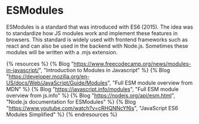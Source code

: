 # ESModules

ESModules is a standard that was introduced with ES6 (2015). The idea was to standardize how JS modules work and implement these features in browsers. This standard is widely used with frontend frameworks such as react and can also be used in the backend with Node.js. Sometimes these modules will be written with a .mjs extension.

{% resources %}
  {% Blog "https://www.freecodecamp.org/news/modules-in-javascript/", "Introduction to Modules in Javascript" %}
  {% Blog "https://developer.mozilla.org/en-US/docs/Web/JavaScript/Guide/Modules", "Full ESM module overview from MDN" %}
  {% Blog "https://javascript.info/modules", "Full ESM module overview from js.info" %}
  {% Blog "https://nodejs.org/api/esm.html", "Node.js documentation for ESModules" %}
  {% Blog "https://www.youtube.com/watch?v=cRHQNNcYf6s", "JavaScript ES6 Modules Simplified" %}
{% endresources %}
